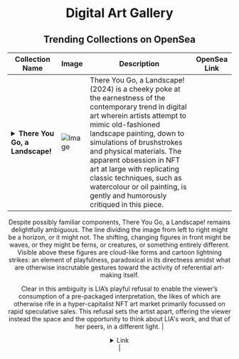 <div align="center">

# Digital Art Gallery

## Trending Collections on OpenSea

| Collection Name                       | Image                                                                                     | Description                       | OpenSea Link                                                                                          |
|---------------------------------------|-------------------------------------------------------------------------------------------|-----------------------------------|--------------------------------------------------------------------------------------------------------|
| **<details><summary>There You Go, a Landscape!</summary></details>** | ![Image](https://i.seadn.io/s/raw/files/72de255ec51bc5a6a55fbc51b8b16fe6.jpg?w=500&auto=format?w=200&auto=format) | There You Go, a Landscape! (2024) is a cheeky poke at the earnestness of the contemporary trend in digital art wherein artists attempt to mimic old-fashioned landscape painting, down to simulations of brushstrokes and physical materials. The apparent obsession in NFT art at large with replicating classic techniques, such as watercolour or oil painting, is gently and humorously critiqued in this piece.

Despite possibly familiar components, There You Go, a Landscape! remains delightfully ambiguous. The line dividing the image from left to right might be a horizon, or it might not. The shifting, changing figures in front might be waves, or they might be ferns, or creatures, or something entirely different. Visible above these figures are cloud-like forms and cartoon lightning strikes: an element of playfulness, paradoxical in its directness amidst what are otherwise inscrutable gestures toward the activity of referential art-making itself.

Clear in this ambiguity is LIA’s playful refusal to enable the viewer’s consumption of a pre-packaged interpretation, the likes of which are otherwise rife in a hyper-capitalist NFT art market primarily focussed on rapid speculative sales. This refusal sets the artist apart, offering the viewer instead the space and the opportunity to think about LIA's work, and that of her peers, in a different light. | <details><summary>Link</summary>[There You Go, a Landscape!](https://opensea.io/collection/there-you-go-a-landscape)</details> |

</div>